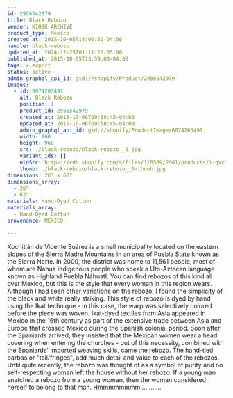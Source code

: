 ```yaml
---
id: 2956542979
title: Black Rebozo
vendor: KIOSK ARCHIVE
product_type: Mexico
created_at: 2015-10-05T14:00:50-04:00
handle: black-rebozo
updated_at: 2024-12-25T01:11:20-05:00
published_at: 2015-10-05T13:59:00-04:00
tags: x.export
status: active
admin_graphql_api_id: gid://shopify/Product/2956542979
images:
  - id: 6074263491
    alt: Black Rebozo
    position: 1
    product_id: 2956542979
    created_at: 2015-10-06T09:58:45-04:00
    updated_at: 2015-10-06T09:58:45-04:00
    admin_graphql_api_id: gid://shopify/ProductImage/6074263491
    width: 960
    height: 960
    src: ./black-rebozo/black-rebozo__0.jpg
    variant_ids: []
    oldSrc: https://cdn.shopify.com/s/files/1/0589/2901/products/i-qVc5TGr-X2.jpg?v=1444139925
    thumb: ./black-rebozo/black-rebozo__0-thumb.jpg
dimensions: 26" x 62"
dimensions_array:
  - 26"
  - 62"
materials: Hand-Dyed Cotton
materials_array:
  - Hand-Dyed Cotton
provenance: MEXICO

---
```


Xochitlán de Vicente Suárez is a small municipality located on the eastern slopes of the Sierra Madre Mountains in an area of Puebla State known as the Sierra Norte. In 2000, the district was home to 11,561 people, most of whom are Nahua indigenous people who speak a Uto-Aztecan language known as Highland Puebla Náhuatl. You can find rebozos of this kind all over Mexico, but this is the style that every woman in this region wears. Although I had seen other variations on the rebozo, I found the simplicity of the black and white really striking. This style of rebozo is dyed by hand using the Ikat technique - in this case, the warp was selectively colored before the piece was woven. Ikat-dyed textiles from Asia appeared in Mexico in the 16th century as part of the extensive trade between Asia and Europe that crossed Mexico during the Spanish colonial period. Soon after the Spaniards arrived, they insisted that the Mexican women wear a head covering when entering the churches - out of this necessity, combined with the Spaniards' imported weaving skills, came the rebozo. The hand-tied barbas or "tail/fringes", add much detail and value to each of the rebozos. Until quite recently, the rebozo was thought of as a symbol of purity and no self-respecting woman left the house without her rebozo. If a young man snatched a rebozo from a young woman, then the woman considered herself to belong to that man. Hmmmmmmmm…………